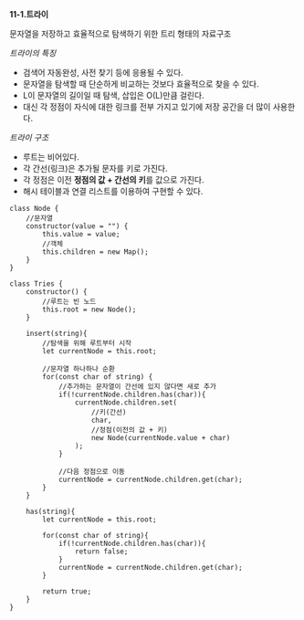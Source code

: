 **11-1.트라이**

문자열을 저장하고 효율적으로 탐색하기 위한 트리 형태의 자료구조

_트라이의 특징_

- 검색어 자동완성, 사전 찾기 등에 응용될 수 있다.
- 문자열을 탐색할 때 단순하게 비교하는 것보다 효율적으로 찾을 수 있다.
- L이 문자열의 길이일 때 탐색, 삽입은 O(L)만큼 걸린다.
- 대신 각 정점이 자식에 대한 링크를 전부 가지고 있기에 저장 공간을 더 많이 사용한다.

_트라이 구조_

- 루트는 비어있다.
- 각 간선(링크)은 추가될 문자를 키로 가진다.
- 각 정점은 이전 **정점의 값 + 간선의 키**를 값으로 가진다.
- 해시 테이블과 연결 리스트를 이용하여 구현할 수 있다.

```
class Node {
    //문자열
    constructor(value = "") {
        this.value = value;
        //객체
        this.children = new Map();
    }
}

class Tries {
    constructor() {
        //루트는 빈 노드
        this.root = new Node();
    }

    insert(string){
        //탐색을 위해 루트부터 시작
        let currentNode = this.root;

        //문자열 하나하나 순환
        for(const char of string) {
            //추가하는 문자열이 간선에 있지 않다면 새로 추가
            if(!currentNode.children.has(char)){
                currentNode.children.set(
                    //키(간선)
                    char,
                    //정점(이전의 값 + 키)
                    new Node(currentNode.value + char)
                );
            }

            //다음 정점으로 이동
            currentNode = currentNode.children.get(char);
        }
    }

    has(string){
        let currentNode = this.root;

        for(const char of string){
            if(!currentNode.children.has(char)){
                return false;
            }
            currentNode = currentNode.children.get(char);
        }

        return true;
    }
}
```
